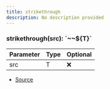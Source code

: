 ```yaml
---
title: strikethrough
description: No description provided
---
```



### strikethrough(src): \`~~\$\{T}\`

| Parameter | Type | Optional |
| ----------- | ----------- | ----------- |
| src | T | ❌ |


- [Source](https://github.com/neplextech/micro-docgen/blob/371ee6a0b1da9f772b4a8da6879190804ab8453b/src/utils/md.ts#L47)